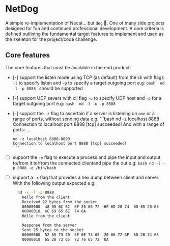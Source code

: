 # NetDog
A simple re-implementation of Necat... but `dog` 🐶. One of many side projects designed for fun and continued professional development. A core criteria  is defined outlining the fundamental target features to implement and used as the skeleton for the project/code challenge.

## Core features
The core features that must be available in the end product:

- [-] support the listen mode using TCP (as default) from the cli with flags `-l` to specify listen and `-p` to specify a target outgoing port e.g:
      ```bash 
      nd -l -p 8888
      ```
      should be supported

- [-] support UDP severs with cli flag `-u` to specify UDP host and `-p` for a target outgoing port e.g:
      ```bash 
      nd -l -u -p 8888
      ```

- [-] support the `-z` flag to ascertain if a server is listening on `one` or a range of ports, without sending data e.g:
      ```bash
      nd -z localhost 8888
      Connection to localhost port 8888 [tcp] succeeded!
      And with a range of ports: ...

      nd -z localhost 8880-8890
      Connection to localhost port 8888 [tcp] succeeded!
      ```

- [ ] support the `-e` flag to execute a process and pipe the input and output to/from it to/from the connected clientand pipe the out e.g:
      ```bash
      nd -l -p 8888 -e /bin/bash
      ```

- [ ] support a `-x` flag that provides a hex dump between client and server. With the following output expected e.g:
    ```bash
      nd -x -l -p 8888
        Hello from the client
        Received 22 bytes from the socket
        00000000  48 65 6C 6C  6F 20 66 72  6F 6D 20 74  68 65 20 63  
        00000010  6C 69 65 6E  74 0A
        Hello from the client. 

        Response from the server
        Sent 25 bytes to the socket
        00000000  52 65 73 70  6F 6E 73 65  20 66 72 6F  6D 20 74 68  
        00000010  65 20 73 65  72 76 65 72  0A 
    ```

